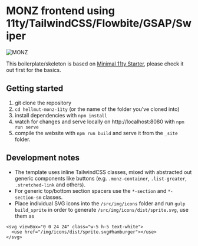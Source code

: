 # MONZ frontend using 11ty/TailwindCSS/Flowbite/GSAP/Swiper

![MONZ](https://www.m-o.nz/images/monz_O_hover.png)

This boilerplate/skeleton is based on [Minimal 11ty Starter](https://github.com/tomreinert/minimal-11ty-tailwind-starter), please check it out first for the basics.

## Getting started

1. git clone the repository
2. `cd hellmut-monz-11ty` (or the name of the folder you've cloned into)
3. install dependencies with `npm install`
4. watch for changes and serve locally on http://localhost:8080 with `npm run serve`
5. compile the website with `npm run build` and serve it from the `_site` folder.

## Development notes

* The template uses inline TailwindCSS classes, mixed with abstracted out generic components like buttons (e.g. `.monz-container`, `.list-greater`, `.stretched-link` and others).
* For generic top/bottom section spacers use the `*-section` and `*-section-sm` classes.
* Place individual SVG icons into the `/src/img/icons` folder and run `gulp build_sprite` in order to generate `/src/img/icons/dist/sprite.svg`, use them as
```
<svg viewBox="0 0 24 24" class="w-5 h-5 text-white">
  <use href="/img/icons/dist/sprite.svg#hamburger"></use>
</svg>
```